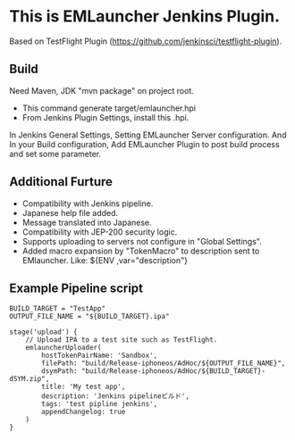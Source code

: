 # This is EMLauncher Jenkins Plugin.

Based on TestFlight Plugin (https://github.com/jenkinsci/testflight-plugin).

## Build
Need Maven, JDK
"mvn package" on project root.
- This command generate target/emlauncher.hpi
- From Jenkins Plugin Settings, install this .hpi.

In Jenkins General Settings, Setting EMLauncher Server configuration.
And In your Build configuration, Add EMLauncher Plugin to post build process and set some parameter.

## Additional Furture
- Compatibility with Jenkins pipeline.
- Japanese help file added.
- Message translated into Japanese.
- Compatibility with JEP-200 security logic.
- Supports uploading to servers not configure in "Global Settings".
- Added macro expansion by "TokenMacro" to description sent to EMlauncher.
 Like:
    ${ENV ,var="description"}

## Example Pipeline script
```
BUILD_TARGET = "TestApp"
OUTPUT_FILE_NAME = "${BUILD_TARGET}.ipa"

stage('upload') {
    // Upload IPA to a test site such as TestFlight.
    emlauncherUploader(
        hostTokenPairName: 'Sandbox',
        filePath: "build/Release-iphoneos/AdHoc/${OUTPUT_FILE_NAME}",
        dsymPath: "build/Release-iphoneos/AdHoc/${BUILD_TARGET}-dSYM.zip",
        title: 'My test app',
        description: 'Jenkins pipelineビルド',
        tags: 'test pipline jenkins',
        appendChangelog: true
    )
}
```
